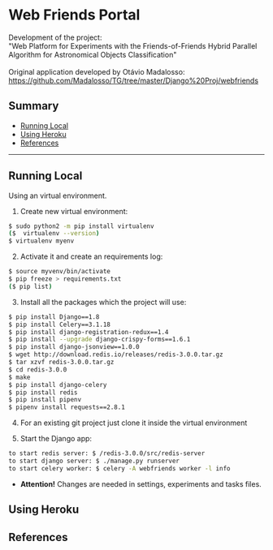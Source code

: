 # Web Friends Portal

Development of the project:\
"Web Platform for Experiments with the Friends-of-Friends Hybrid Parallel Algorithm for Astronomical Objects Classification"\
\
Original application developed by Otávio Madalosso: https://github.com/Madalosso/TG/tree/master/Django%20Proj/webfriends 

## Summary

* [Running Local](#running-local)
* [Using Heroku](#using-heroku)
* [References](#references)

-----

## Running Local
Using an virtual environment.

1. Create new virtual environment: 
``` bash 
$ sudo python2 -m pip install virtualenv
($  virtualenv --version)
$ virtualenv myenv
```
2. Activate it and create an requirements log: 
``` bash 
$ source myvenv/bin/activate
$ pip freeze > requirements.txt
($ pip list)
```
<!---  3.0 - Create project inside the virtualenv (in case of new project): $ django-admin startproject projname . --->

3. Install all the packages which the project will use:
``` bash 
$ pip install Django==1.8	
$ pip install Celery==3.1.18
$ pip install django-registration-redux==1.4
$ pip install --upgrade django-crispy-forms==1.6.1
$ pip install django-jsonview==1.0.0
$ wget http://download.redis.io/releases/redis-3.0.0.tar.gz
$ tar xzvf redis-3.0.0.tar.gz
$ cd redis-3.0.0
$ make
$ pip install django-celery
$ pip install redis
$ pip install pipenv
$ pipenv install requests==2.8.1
```
4. For an existing git project just clone it inside the virtual environment 

5. Start the Django app:

``` bash
to start redis server: $ /redis-3.0.0/src/redis-server
to start django server: $ ./manage.py runserver
to start celery worker: $ celery -A webfriends worker -l info
```
- **Attention!** Changes are needed in settings, experiments and tasks files.

## Using Heroku

## References


